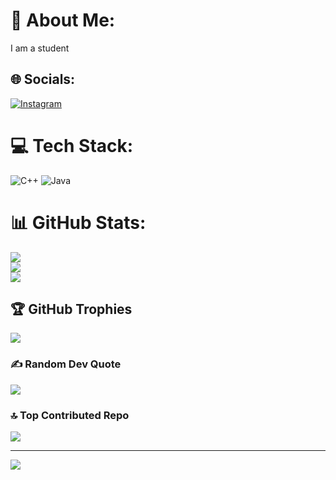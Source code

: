 # 💫 About Me:
I am a student<br>


## 🌐 Socials:
[![Instagram](https://img.shields.io/badge/Instagram-%23E4405F.svg?logo=Instagram&logoColor=white)](https://instagram.com/_a_kz_z_) 

# 💻 Tech Stack:
![C++](https://img.shields.io/badge/c++-%2300599C.svg?style=for-the-badge&logo=c%2B%2B&logoColor=white) ![Java](https://img.shields.io/badge/java-%23ED8B00.svg?style=for-the-badge&logo=openjdk&logoColor=white)
# 📊 GitHub Stats:
![](https://github-readme-stats.vercel.app/api?username=ACE-Akz&theme=dark&hide_border=false&include_all_commits=false&count_private=false)<br/>
![](https://github-readme-streak-stats.herokuapp.com/?user=ACE-Akz&theme=dark&hide_border=false)<br/>
![](https://github-readme-stats.vercel.app/api/top-langs/?username=ACE-Akz&theme=dark&hide_border=false&include_all_commits=false&count_private=false&layout=compact)

## 🏆 GitHub Trophies
![](https://github-profile-trophy.vercel.app/?username=ACE-Akz&theme=radical&no-frame=false&no-bg=true&margin-w=4)

### ✍️ Random Dev Quote
![](https://quotes-github-readme.vercel.app/api?type=horizontal&theme=radical)

### 🔝 Top Contributed Repo
![](https://github-contributor-stats.vercel.app/api?username=ACE-Akz&limit=5&theme=dark&combine_all_yearly_contributions=true)

---
[![](https://visitcount.itsvg.in/api?id=ACE-Akz&icon=0&color=0)](https://visitcount.itsvg.in)

<!-- Proudly created with GPRM ( https://gprm.itsvg.in ) -->